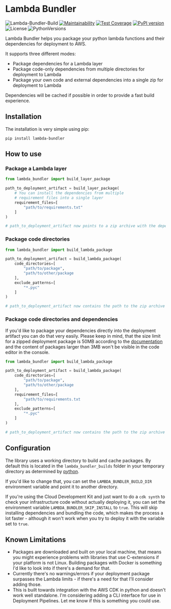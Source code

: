 # Lambda Bundler

![Lambda-Bundler-Build](https://github.com/MauriceBrg/lambda_bundler/workflows/Lambda-Bundler-Build/badge.svg?branch=master)
[![Maintainability](https://api.codeclimate.com/v1/badges/d8e6323930db603aad30/maintainability)](https://codeclimate.com/github/MauriceBrg/lambda_bundler/maintainability)
[![Test Coverage](https://api.codeclimate.com/v1/badges/d8e6323930db603aad30/test_coverage)](https://codeclimate.com/github/MauriceBrg/lambda_bundler/test_coverage)
[![PyPI version](https://badge.fury.io/py/lambda-bundler.svg)](https://badge.fury.io/py/lambda-bundler)
![License](https://img.shields.io/pypi/l/lambda-bundler)
![PythonVersions](https://img.shields.io/pypi/pyversions/lambda-bundler)

Lambda Bundler helps you package your python lambda functions and their dependencies for deployment to AWS.

It supports three different modes:

- Package dependencies for a Lambda layer
- Package code-only dependencies from multiple directories for deployment to Lambda
- Package your own code and external dependencies into a single zip for deployment to Lambda

Dependencies will be cached if possible in order to provide a fast build experience.

## Installation

The installation is very simple using pip:

```text
pip install lambda-bundler
```

## How to use

### Package a Lambda layer

```python
from lambda_bundler import build_layer_package

path_to_deployment_artifact = build_layer_package(
    # You can install the dependencies from multiple
    # requirement files into a single layer
    requirement_files=[
        "path/to/requirements.txt"
    ]
)

# path_to_deployment_artifact now points to a zip archive with the dependencies.
```

### Package code directories

```python
from lambda_bundler import build_lambda_package

path_to_deployment_artifact = build_lambda_package(
    code_directories=[
        "path/to/package",
        "path/to/other/package
    ],
    exclude_patterns=[
        "*.pyc"
    ]
)

# path_to_deployment_artifact now contains the path to the zip archive
```

### Package code directories and dependencies

If you'd like to package your dependencies directly into the deployment artifact you can do that very easily. Please keep in mind, that the size limit for a zipped deployment package is 50MB according to the [documentation](https://docs.aws.amazon.com/lambda/latest/dg/gettingstarted-limits.html) and the content of packages larger than 3MB won't be visible in the code editor in the console.

```python
from lambda_bundler import build_lambda_package

path_to_deployment_artifact = build_lambda_package(
    code_directories=[
        "path/to/package",
        "path/to/other/package
    ],
    requirement_files=[
        "path/to/requirements.txt
    ],
    exclude_patterns=[
        "*.pyc"
    ]
)

# path_to_deployment_artifact now contains the path to the zip archive
```

## Configuration

The library uses a working directory to build and cache packages.
By default this is located in the `lambda_bundler_builds` folder in your temporary directory as determined by [python](https://docs.python.org/3/library/tempfile.html#tempfile.gettempdir).

If you'd like to change that, you can set the `LAMBDA_BUNDLER_BUILD_DIR` environment variable and point it to another directory.

If you're using the Cloud Development Kit and just want to do a `cdk synth` to check your infrastructure code without actually deploying it, you can set the environment variable `LAMBDA_BUNDLER_SKIP_INSTALL` to `true`. This will skip installing dependencies and bundling the code, which makes the process a lot faster - although it won't work when you try to deploy it with the variable set to `true`.

## Known Limitations

- Packages are downloaded and built on your local machine, that means you might experience problems with libraries that use C-extensions if your platform is not Linux. Building packages with Docker is something I'd like to look into if there's a demand for that.
- Currently there's no warnings/errors if your deployment package surpasses the Lambda limits - if there's a need for that I'll consider adding those.
- This is built towards integration with the AWS CDK in python and doesn't work well standalone. I'm considering adding a CLI interface for use in Deployment Pipelines. Let me know if this is something you could use.
